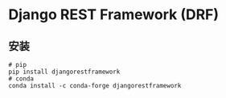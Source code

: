 # Django REST Framework (DRF)

## 安装

```shell
# pip
pip install djangorestframework
# conda
conda install -c conda-forge djangorestframework
```